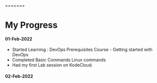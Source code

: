=======
# My Progress

#### 01-Feb-2022

- Started Learning : DevOps Prerequisites Course - Getting started with DevOps 
- Completed Basic Commands Linux commands 
- Had my first Lab session on KodeCloud.

#### 02-Feb-2022
